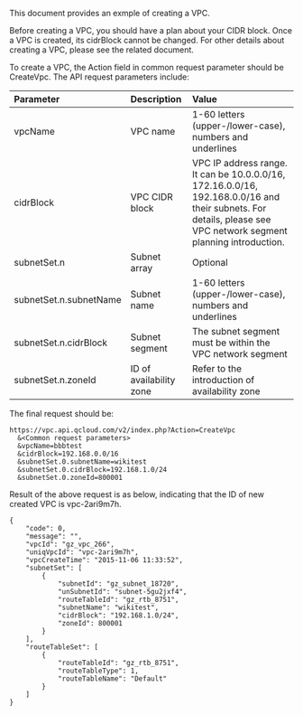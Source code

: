 This document provides an exmple of creating a VPC.

Before creating a VPC, you should have a plan about your CIDR block. Once a VPC is created, its cidrBlock cannot be changed. For other details about creating a VPC, please see the related document.

To create a VPC, the Action field in common request parameter should be CreateVpc. The API request parameters include:

| Parameter              | Description             | Value                                                        |
| :--------------------- | :---------------------- | :----------------------------------------------------------- |
| vpcName                | VPC name                | 1-60 letters (upper-/lower-case), numbers and underlines     |
| cidrBlock              | VPC CIDR block          | VPC IP address range. It can be 10.0.0.0/16, 172.16.0.0/16, 192.168.0.0/16 and their subnets. For details, please see VPC network segment planning introduction. |
| subnetSet.n            | Subnet array            | Optional                                                     |
| subnetSet.n.subnetName | Subnet name             | 1-60 letters (upper-/lower-case), numbers and underlines     |
| subnetSet.n.cidrBlock  | Subnet segment          | The subnet segment must be within the VPC network segment    |
| subnetSet.n.zoneId     | ID of availability zone | Refer to the introduction of availability zone               |

The final request should be:

```
https://vpc.api.qcloud.com/v2/index.php?Action=CreateVpc
  &<Common request parameters>
  &vpcName=bbbtest
  &cidrBlock=192.168.0.0/16
  &subnetSet.0.subnetName=wikitest
  &subnetSet.0.cidrBlock=192.168.1.0/24
  &subnetSet.0.zoneId=800001
```

Result of the above request is as below, indicating that the ID of new created VPC is vpc-2ari9m7h.

```
{
    "code": 0,
    "message": "",
    "vpcId": "gz_vpc_266",
    "uniqVpcId": "vpc-2ari9m7h",
    "vpcCreateTime": "2015-11-06 11:33:52",
    "subnetSet": [
        {
            "subnetId": "gz_subnet_18720",
            "unSubnetId": "subnet-5gu2jxf4",
            "routeTableId": "gz_rtb_8751",
            "subnetName": "wikitest",
            "cidrBlock": "192.168.1.0/24",
            "zoneId": 800001
        }
    ],
    "routeTableSet": [
        {
            "routeTableId": "gz_rtb_8751",
            "routeTableType": 1,
            "routeTableName": "Default"
        }
    ]
}
```


  